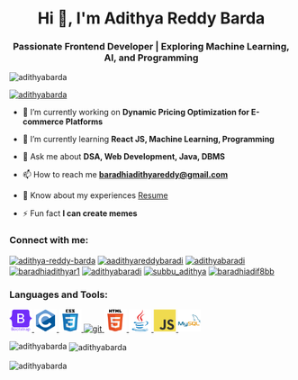 <h1 align="center">Hi 👋, I'm Adithya Reddy Barda</h1>
<h3 align="center">Passionate Frontend Developer | Exploring Machine Learning, AI, and Programming</h3>

<p align="left"> <img src="https://komarev.com/ghpvc/?username=adithyabarda&label=Profile%20views&color=0e75b6&style=flat" alt="adithyabarda" /> </p>

<p align="left"> <a href="https://github.com/ryo-ma/github-profile-trophy"><img src="https://github-profile-trophy.vercel.app/?username=adithyabarda" alt="adithyabarda" /></a> </p>

- 🔭 I’m currently working on **Dynamic Pricing Optimization for E-commerce Platforms**

- 🌱 I’m currently learning **React JS, Machine Learning, Programming**

- 💬 Ask me about **DSA, Web Development, Java, DBMS**

- 📫 How to reach me **baradhiadithyareddy@gmail.com**

- 📄 Know about my experiences [Resume](https://drive.google.com/file/d/18ZdWdnDSVhlZRg8qHYkSMuz1MbA44ILc/view?usp=sharing)

- ⚡ Fun fact **I can create memes**

<h3 align="left">Connect with me:</h3>
<p align="left">
<a href="https://linkedin.com/in/adithya-reddy-barda" target="blank"><img align="center" src="https://raw.githubusercontent.com/rahuldkjain/github-profile-readme-generator/master/src/images/icons/Social/linked-in-alt.svg" alt="adithya-reddy-barda" height="30" width="40" /></a>
<a href="https://instagram.com/aadithyareddybaradi" target="blank"><img align="center" src="https://raw.githubusercontent.com/rahuldkjain/github-profile-readme-generator/master/src/images/icons/Social/instagram.svg" alt="aadithyareddybaradi" height="30" width="40" /></a>
<a href="https://www.codechef.com/users/adithyabaradi" target="blank"><img align="center" src="https://cdn.jsdelivr.net/npm/simple-icons@3.1.0/icons/codechef.svg" alt="adithyabaradi" height="30" width="40" /></a>
<a href="https://www.hackerrank.com/baradhiadithyar1" target="blank"><img align="center" src="https://raw.githubusercontent.com/rahuldkjain/github-profile-readme-generator/master/src/images/icons/Social/hackerrank.svg" alt="baradhiadithyar1" height="30" width="40" /></a>
<a href="https://codeforces.com/profile/adithyabaradi" target="blank"><img align="center" src="https://raw.githubusercontent.com/rahuldkjain/github-profile-readme-generator/master/src/images/icons/Social/codeforces.svg" alt="adithyabaradi" height="30" width="40" /></a>
<a href="https://www.leetcode.com/subbu_adithya" target="blank"><img align="center" src="https://raw.githubusercontent.com/rahuldkjain/github-profile-readme-generator/master/src/images/icons/Social/leet-code.svg" alt="subbu_adithya" height="30" width="40" /></a>
<a href="https://auth.geeksforgeeks.org/user/baradhiadif8bb" target="blank"><img align="center" src="https://raw.githubusercontent.com/rahuldkjain/github-profile-readme-generator/master/src/images/icons/Social/geeks-for-geeks.svg" alt="baradhiadif8bb" height="30" width="40" /></a>
</p>

<h3 align="left">Languages and Tools:</h3>
<p align="left"> <a href="https://getbootstrap.com" target="_blank" rel="noreferrer"> <img src="https://raw.githubusercontent.com/devicons/devicon/master/icons/bootstrap/bootstrap-plain-wordmark.svg" alt="bootstrap" width="40" height="40"/> </a> <a href="https://www.cprogramming.com/" target="_blank" rel="noreferrer"> <img src="https://raw.githubusercontent.com/devicons/devicon/master/icons/c/c-original.svg" alt="c" width="40" height="40"/> </a> <a href="https://www.w3schools.com/css/" target="_blank" rel="noreferrer"> <img src="https://raw.githubusercontent.com/devicons/devicon/master/icons/css3/css3-original-wordmark.svg" alt="css3" width="40" height="40"/> </a> <a href="https://git-scm.com/" target="_blank" rel="noreferrer"> <img src="https://www.vectorlogo.zone/logos/git-scm/git-scm-icon.svg" alt="git" width="40" height="40"/> </a> <a href="https://www.w3.org/html/" target="_blank" rel="noreferrer"> <img src="https://raw.githubusercontent.com/devicons/devicon/master/icons/html5/html5-original-wordmark.svg" alt="html5" width="40" height="40"/> </a> <a href="https://www.java.com" target="_blank" rel="noreferrer"> <img src="https://raw.githubusercontent.com/devicons/devicon/master/icons/java/java-original.svg" alt="java" width="40" height="40"/> </a> <a href="https://developer.mozilla.org/en-US/docs/Web/JavaScript" target="_blank" rel="noreferrer"> <img src="https://raw.githubusercontent.com/devicons/devicon/master/icons/javascript/javascript-original.svg" alt="javascript" width="40" height="40"/> </a> <a href="https://www.mysql.com/" target="_blank" rel="noreferrer"> <img src="https://raw.githubusercontent.com/devicons/devicon/master/icons/mysql/mysql-original-wordmark.svg" alt="mysql" width="40" height="40"/> </a> </p>

<p><img align="left" src="https://github-readme-stats.vercel.app/api/top-langs?username=adithyabarda&show_icons=true&locale=en&layout=compact" alt="adithyabarda" /></p>

<p>&nbsp;<img align="center" src="https://github-readme-stats.vercel.app/api?username=adithyabarda&show_icons=true&locale=en" alt="adithyabarda" /></p>

<p><img align="center" src="https://github-readme-streak-stats.herokuapp.com/?user=adithyabarda&" alt="adithyabarda" /></p>
